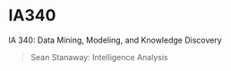 # IA340
IA 340: Data Mining, Modeling, and Knowledge Discovery


  > Sean Stanaway: Intelligence Analysis

